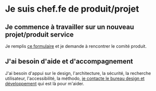 # Je suis chef.fe de produit/projet

## Je commence à travailler sur un nouveau projet/produit service

Je remplis [ce formulaire](https://www.demarches-simplifiees.fr/commencer/dnum-comite-produit-inscription-d-un-produit) et je demande à rencontrer le comité produit.

## J'ai besoin d'aide et d'accompagnement

J'ai besoin d'appui sur le design, l'architecture, la sécurité, la recherche utilisateur, l'accessibilité, la méthodo, [je contacte le bureau design et développement](https://msociauxfr.sharepoint.com/teams/ProductTeams-DevDesignAccessibilitRechercheutilisateurCoachi/SitePages/Accueil.aspx) qui est là pour m'aider.&#x20;

